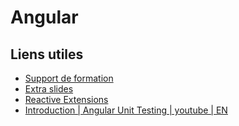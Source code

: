 # Angular

## Liens utiles
- [Support de formation](https://opusidea-training.s3.eu-west-3.amazonaws.com/divers/demo/Angular.pdf)
- [Extra slides](https://opusidea-training.s3.eu-west-3.amazonaws.com/divers/demo/2023-06-23-angular-extra-slides.pdf)
- [Reactive Extensions](https://reactivex.io/)
- [Introduction | Angular Unit Testing | youtube | EN](https://youtu.be/emnwsVy8wRs)